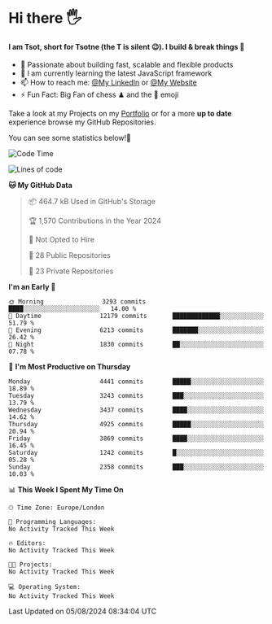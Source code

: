 # Hi there :raised_hand_with_fingers_splayed:
#### I am Tsot, short for Tsotne (the T is silent :wink:). I build & break things :space_invader:
- :telescope: Passionate about building fast, scalable and flexible products
- :seedling: I am currently learning the latest JavaScript framework 
- :mailbox: How to reach me: [@My LinkedIn](https://www.linkedin.com/in/tsotne-gvadzabia/) or [@My Website](https://tsotne.co.uk/contact)
- :zap: Fun Fact: Big Fan of chess ♟ and the 👾 emoji

Take a look at my Projects on my [Portfolio](https://tsotne.co.uk/) or for a more **up to date** experience browse my GitHub Repositories.

You can see some statistics below!:space_invader:
<!--START_SECTION:waka-->
![Code Time](http://img.shields.io/badge/Code%20Time-761%20hrs%202%20mins-blue)

![Lines of code](https://img.shields.io/badge/From%20Hello%20World%20I%27ve%20Written-9.3%20million%20lines%20of%20code-blue)

**🐱 My GitHub Data** 

> 📦 464.7 kB Used in GitHub's Storage 
 > 
> 🏆 1,570 Contributions in the Year 2024
 > 
> 🚫 Not Opted to Hire
 > 
> 📜 28 Public Repositories 
 > 
> 🔑 23 Private Repositories 
 > 
**I'm an Early 🐤** 

```text
🌞 Morning                3293 commits        ████░░░░░░░░░░░░░░░░░░░░░   14.00 % 
🌆 Daytime                12179 commits       █████████████░░░░░░░░░░░░   51.79 % 
🌃 Evening                6213 commits        ███████░░░░░░░░░░░░░░░░░░   26.42 % 
🌙 Night                  1830 commits        ██░░░░░░░░░░░░░░░░░░░░░░░   07.78 % 
```
📅 **I'm Most Productive on Thursday** 

```text
Monday                   4441 commits        █████░░░░░░░░░░░░░░░░░░░░   18.89 % 
Tuesday                  3243 commits        ███░░░░░░░░░░░░░░░░░░░░░░   13.79 % 
Wednesday                3437 commits        ████░░░░░░░░░░░░░░░░░░░░░   14.62 % 
Thursday                 4925 commits        █████░░░░░░░░░░░░░░░░░░░░   20.94 % 
Friday                   3869 commits        ████░░░░░░░░░░░░░░░░░░░░░   16.45 % 
Saturday                 1242 commits        █░░░░░░░░░░░░░░░░░░░░░░░░   05.28 % 
Sunday                   2358 commits        ███░░░░░░░░░░░░░░░░░░░░░░   10.03 % 
```


📊 **This Week I Spent My Time On** 

```text
🕑︎ Time Zone: Europe/London

💬 Programming Languages: 
No Activity Tracked This Week

🔥 Editors: 
No Activity Tracked This Week

🐱‍💻 Projects: 
No Activity Tracked This Week

💻 Operating System: 
No Activity Tracked This Week
```


 Last Updated on 05/08/2024 08:34:04 UTC
<!--END_SECTION:waka-->
